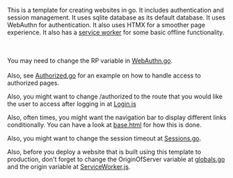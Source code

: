 This is a template for creating websites in go. It includes authentication and session management.
It uses sqlite database as its default database.
It uses WebAuthn for authentication.
It also uses HTMX for a smoother page experience.
It also has a [service worker](/static/js/ServiceWorker.js) for some basic offline functionality.

<br/><br/>
You may need to change the RP variable in [WebAuthn.go](/Utils/WebAuthn/WebAuthn.go).
<br><br/>
Also, see [Authorized.go](/RoutesHandler/Authorized/Authorized.go) for an example on how to handle access to authorized pages.

Also, you might want to change /authorized to the route that you would like the user to access after logging in at [Login.js](/static/js/Authentication/Login.js)

Also, often times, you might want the navigation bar to display different links conditionally. You can have a look at [base.html](/templates/base.html) for how this is done.

Also, you might want to change the session timeout at [Sessions.go](/Database/Sessions/Sessions.go).

Also, before you deploy a website that is built using this template to production, don't forget to change the OriginOfServer variable at [globals.go](/globals/globals.go) and the origin variable at [ServiceWorker.js](/static/js/ServiceWorker.js).